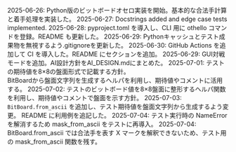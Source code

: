 2025-06-26: Python版のビットボードオセロ実装を開始。基本的な合法手計算と着手処理を実装した。
2025-06-27: Docstrings added and edge case tests implemented.
2025-06-28: pyproject.toml を導入し、CLI 用に othello コマンドを登録。README も更新した。
2025-06-29: Pythonキャッシュとテスト成果物を無視するよう.gitignoreを更新した。
2025-06-30: GitHub Actions を追加して CI を導入した。README にセクションを追加。
2025-06-29: GUI対戦モードを追加。AI設計方針をAI_DESIGN.mdにまとめた。
2025-07-01: テストの期待値を8×8の盤面形式で記載する方針。\
              BitBoardから盤面文字列を生成するヘルパを利用し、期待値やコメントに活用する。
2025-07-02: テストのビットボード値を8×8盤面に整形するヘルパ関数を利用し、期待値やコメントで盤面を示す方針。
2025-07-03: `BitBoard.from_ascii` を追加し、テスト期待値を盤面文字列から生成するよう変更。
             README に利用例を追記した。
2025-07-04: テスト実行時の NameError を解消するため mask_from_ascii をテストに再導入。
2025-07-04: BitBoard.from_ascii では合法手を表す
            X マークを解釈できないため、テスト用の mask_from_ascii 関数を残す。
